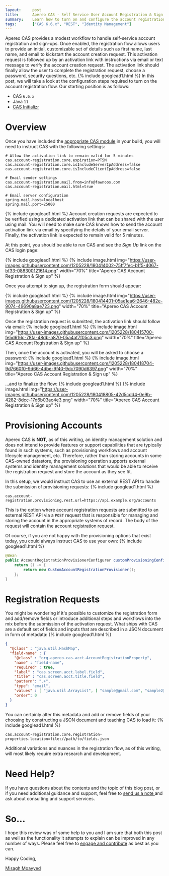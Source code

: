 ```yaml
---
layout:     post
title:      Apereo CAS - Self Service User Account Registration & Sign up
summary:    Learn how to turn on and configure the account registration flow, allowing users to sign up and create accounts.
tags:       ["CAS 6.6.x", "REST", "Identity Management"]
---
```


Apereo CAS provides a modest workflow to handle self-service account registration and sign-ups. Once enabled, the registration flow allows users to provide an initial, customizable set of details such as first name, last name, and email to kickstart the account creation request. This activation request is followed up by an activation link with instructions via email or text message to verify the account creation request. The activation link should finally allow the user to complete the registration request, choose a password, security questions, etc.
{% include googlead1.html %}
In this post, we will take a look at the configuration steps required to turn on the account registration flow. Our starting position is as follows:

- CAS `6.6.x`
- Java `11`
- [CAS Initializr](https://apereo.github.io/cas/development/installation/WAR-Overlay-Initializr.html)

# Overview

Once you have included the [appropriate CAS module](https://apereo.github.io/cas/development/registration/Account-Registration-Overview.html) in your build, you will need to instruct CAS with the following settings:

```properties
# Allow the activation link to remain valid for 5 minutes
cas.account-registration.core.expiration=PT5M
cas.account-registration.core.isIncludeServerIpAddress=false
cas.account-registration.core.isIncludeClientIpAddress=false

# Email sender settings
cas.account-registration.mail.from=info@fawnoos.com
cas.account-registration.mail.html=true

# Email server configuration
spring.mail.host=localhost
spring.mail.port=25000
```
{% include googlead1.html %}
Account creation requests are expected to be verified using a dedicated activation link that can be shared with the user using mail. You will need to make sure CAS knows how to send the account activation link via email by specifying the details of your email server. Finally, the activation link is expected to remain valid for 5 minutes.

At this point, you should be able to run CAS and see the *Sign Up* link on the CAS login page:

{% include googlead1.html %}
{% include image.html img="https://user-images.githubusercontent.com/1205228/180414002-75ff7fec-b1f5-4067-bf33-088300121614.png" width="70%" title="Apereo CAS Account Registration & Sign up" %}

Once you attempt to sign up, the registration form should appear:

{% include googlead1.html %}
{% include image.html img="https://user-images.githubusercontent.com/1205228/180414401-05ae1ea6-2646-482e-9074-49690a8ae723.png" width="70%" title="Apereo CAS Account Registration & Sign up" %}

Once the registration request is submitted, the activation link should follow via email:
{% include googlead1.html %}
{% include image.html img="https://user-images.githubusercontent.com/1205228/180415700-fe5d616c-78fa-48db-a870-05a4af7f05c3.png" width="70%" title="Apereo CAS Account Registration & Sign up" %}

Then, once the account is activated, you will be asked to choose a password:
{% include googlead1.html %}
{% include image.html img="https://user-images.githubusercontent.com/1205228/180418704-9d7660f0-9d66-4dbe-9f40-9dc7090d6397.png" width="70%" title="Apereo CAS Account Registration & Sign up" %}

...and to finalize the flow:
{% include googlead1.html %}
{% include image.html img="https://user-images.githubusercontent.com/1205228/180418805-42d5cdd4-0e9b-4282-8dcc-17d6b03ac4e3.png" width="70%" title="Apereo CAS Account Registration & Sign up" %}

# Provisioning Accounts

Apereo CAS is **NOT**, as of this writing, an identity management solution and does not intend to provide features or support capabilities that are typically found in such systems, such as provisioning workflows and account lifecycle management, etc. Therefore, rather than storing accounts in some CAS-owned datastore, the provisioning operation supports external systems and identity management solutions that would be able to receive the registration request and store the account as they see fit.

In this setup, we would instruct CAS to use an external REST API to handle the submission of provisioning requests:
{% include googlead1.html %}
```properties
cas.account-registration.provisioning.rest.url=https://api.example.org/accounts
```

This is the option where account registration requests are submitted to an external REST API via a `POST` request that is responsible for managing and storing the account in the appropriate systems of record. The body of the request will contain the account registration request.

Of course, if you are not happy with the provisioning options that exist today, you could always instruct CAS to use your own:
{% include googlead1.html %}
```java
@Bean
public AccountRegistrationProvisionerConfigurer customProvisioningConfigurer() {
    return () -> {
        return new CustomAccountRegistrationProvisioner();
    };
}
```

# Registration Requests

You might be wondering if it's possible to customize the registration form and add/remove fields or introduce additional steps and workflows into the mix before the submission of the activation request. What ships with CAS are a default set of fields and inputs that are described in a JSON document in form of metadata:
{% include googlead1.html %}
```json
{
  "@class" : "java.util.HashMap",
  "field-name" : {
    "@class" : "org.apereo.cas.acct.AccountRegistrationProperty",
    "name" : "field-name",
    "required" : true,
    "label" : "cas.screen.acct.label.field",
    "title" : "cas.screen.acct.title.field",
    "pattern": ".+",
    "type": "email",
    "values" : [ "java.util.ArrayList", [ "sample@gmail.com", "sample2@hotmail.com" ] ],
    "order": 0
  }
}
```

You can certainly alter this metadata and add or remove fields of your choosing by constructing a JSON document and teaching CAS to load it:
{% include googlead1.html %}
```properties
cas.account-registration.core.registration-properties.location=file://path/to/fields.json
```

Additional variations and nuances in the registration flow, as of this writing, will most likely require extra research and development. 

# Need Help?

If you have questions about the contents and the topic of this blog post, or if you need additional guidance and support, feel free to [send us a note ](/#contact-section-header) and ask about consulting and support services.

# So...

I hope this review was of some help to you and I am sure that both this post as well as the functionality it attempts to explain can be improved in any number of ways. Please feel free to [engage and contribute][contribguide] as best as you can.

Happy Coding,

[Misagh Moayyed](https://fawnoos.com)

[contribguide]: https://apereo.github.io/cas/developer/Contributor-Guidelines.html
